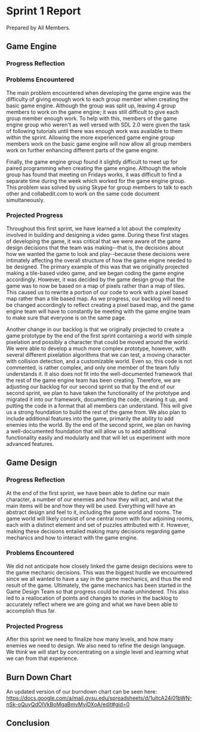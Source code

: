 # Sprint 1 Report
Prepared by All Members.

## Game Engine

### Progress Reflection

### Problems Encountered
The main problem encountered when developing the game engine was the difficulty of giving enough work to each group member when creating the basic game engine. Although the group was split up, leaving 4 group members to work on the game engine; it was still difficult to give each group member enough work. To help with this, members of the game engine group who weren't as well versed with SDL 2.0 were given the task of following tutorials until there was enough work was available to them within the sprint. Allowing the more experienced game engine group members work on the basic game engine will now allow all group members work on further enhancing different parts of the game engine.

Finally, the game engine group found it slightly difficult to meet up for paired programming when creating the game engine. Although the whole group has found that meeting on Fridays works, it was difficult to find a separate time during the week which worked for the game engine group. This problem was solved by using Skype for group members to talk to each other and collabedit.com to work on the same code document simultaneously. 

### Projected Progress
Throughout this first sprint, we have learned a lot about the complexity involved in building and designing a video game.  During these first stages of developing the game, it was critical that we were aware of the game design decisions that the team was making--that is, the decisions about how we wanted the game to look and play--because these decisions were intimately affecting the overall structure of how the game engine needed to be designed.  The primary example of this was that we originally projected making a tile-based video game, and we began coding the game engine accordingly.  However, it was decided by the game design group that the game was to now be based on a map of pixels rather than a map of tiles.  This caused us to rewrite a portion of our code to work with a pixel based map rather than a tile based map.  As we progress, our backlog will need to be changed accordingly to reflect creating a pixel based map, and the game engine team will have to constantly be meeting with the game engine team to make sure that everyone is on the same page.

Another change in our backlog is that we originally projected to create a game prototype by the end of the first sprint containing a world with simple pixelation and possibly a character that could be moved around the world. We were able to develop a much more complex prototype, however, with several different pixelation algorithms that we can test, a moving character with collision detection, and a customizable world. Even so, this code is not commented, is rather complex, and only one member of the team fully understands it.  It also does not fit into the well-documented framework that the rest of the game engine team has been creating.  Therefore, we are adjusting our backlog for our second sprint so that by the end of our second sprint, we plan to have taken the functionality of the prototype and migrated it into our framework, documenting the code, cleaning it up, and putting the code in a format that all members can understand.  This will give us a strong foundation to build the rest of the game from.  We also plan to include additional features into the game, primarily the ability to add enemies into the world. By the end of the second sprint, we plan on having a well-documented foundation that will allow us to add additional functionality easily and modularly and that will let us experiment with more advanced features.

## Game Design

### Progress Reflection
At the end of the first sprint, we have been able to define our main character, a number of our enemies and how they will act, and what the main items will be and how they will be used. Everything will have an abstract design and feel to it, including the game world and rooms. The game world will likely consist of one central room with four adjoining rooms, each with a distinct element and set of puzzles attributed with it. However, making these decisions entailed making many decisions regarding game mechanics and how to interact with the game engine.

### Problems Encountered
We did not anticipate how closely linked the game design decisions were to the game mechanic decisions. This was the biggest hurdle we encountered since we all wanted to have a say in the game mechanics, and thus the end result of the game. Ultimately, the game mechanics has been started in the Game Design Team so that progress could be made unhindered. This also led to a reallocation of points and changes to stories in the backlog to accurately reflect where we are going and what we have been able to accomplish thus far.

### Projected Progress
After this sprint we need to finalize how many levels, and how many enemies we need to design. We also need to refine the design language. We think we will start by concentrating on a single level and learning what we can from that experience.

## Burn Down Chart
An updated version of our burndown chart can be seen here:
https://docs.google.com/a/mail.gvsu.edu/spreadsheets/d/1uitcA24i01bWN-nSk-oQuyQdOlVkBoMgaBmvMvjDXoA/edit#gid=0

## Conclusion
